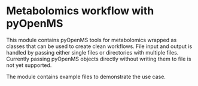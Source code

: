 # Metabolomics workflow with pyOpenMS

This module contains pyOpenMS tools for metabolomics wrapped as classes that can be used to create clean workflows.
File input and output is handled by passing either single files or directories with multiple files. Currently passing pyOpenMS
objects directly without writing them to file is not yet supported.

The module contains example files to demonstrate the use case.
